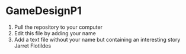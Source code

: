 # GameDesignP1

1. Pull the repository to your computer
2. Edit this file by adding your name
3. Add a text file without your name but containing an interesting story 
	Jarret Flotildes